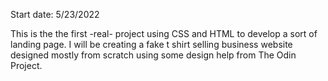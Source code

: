Start date: 5/23/2022

This is the the first -real- project using CSS and HTML to develop a sort of landing page. I will be creating a fake t shirt selling business website designed mostly from scratch using some design help from The Odin Project.